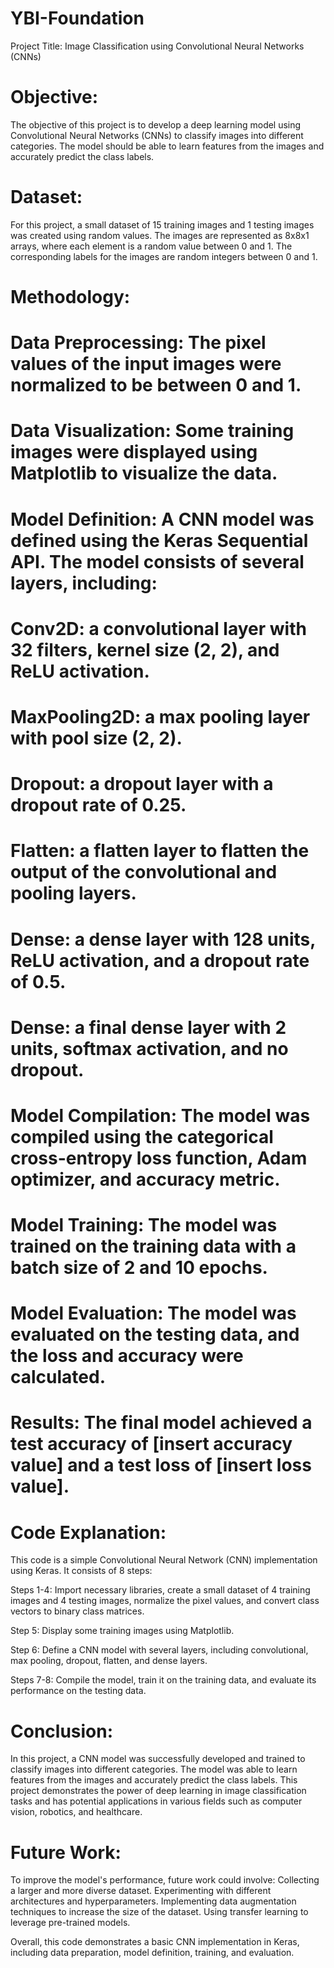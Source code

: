 
# YBI-Foundation
Project Title: Image Classification using Convolutional Neural Networks (CNNs)

# Objective:
The objective of this project is to develop a deep learning model using Convolutional Neural Networks (CNNs) to classify images into different categories. The model should be able to learn features from the images and accurately predict the class labels.

# Dataset:
For this project, a small dataset of 15 training images and 1 testing images was created using random values. The images are represented as 8x8x1 arrays, where each element is a random value between 0 and 1. The corresponding labels for the images are random integers between 0 and 1.

# Methodology:

# Data Preprocessing: The pixel values of the input images were normalized to be between 0 and 1.
# Data Visualization: Some training images were displayed using Matplotlib to visualize the data.
# Model Definition: A CNN model was defined using the Keras Sequential API. The model consists of several layers, including:
# Conv2D: a convolutional layer with 32 filters, kernel size (2, 2), and ReLU activation.
# MaxPooling2D: a max pooling layer with pool size (2, 2).
# Dropout: a dropout layer with a dropout rate of 0.25.
# Flatten: a flatten layer to flatten the output of the convolutional and pooling layers.
# Dense: a dense layer with 128 units, ReLU activation, and a dropout rate of 0.5.
# Dense: a final dense layer with 2 units, softmax activation, and no dropout.
# Model Compilation: The model was compiled using the categorical cross-entropy loss function, Adam optimizer, and accuracy metric.
# Model Training: The model was trained on the training data with a batch size of 2 and 10 epochs.
# Model Evaluation: The model was evaluated on the testing data, and the loss and accuracy were calculated.
# Results: The final model achieved a test accuracy of [insert accuracy value] and a test loss of [insert loss value].

# Code Explanation:

This code is a simple Convolutional Neural Network (CNN) implementation using Keras. It consists of 8 steps:

Steps 1-4: Import necessary libraries, create a small dataset of 4 training images and 4 testing images, normalize the pixel values, and convert class vectors to binary class matrices.

Step 5: Display some training images using Matplotlib.

Step 6: Define a CNN model with several layers, including convolutional, max pooling, dropout, flatten, and dense layers.

Steps 7-8: Compile the model, train it on the training data, and evaluate its performance on the testing data.

# Conclusion:
In this project, a CNN model was successfully developed and trained to classify images into different categories. The model was able to learn features from the images and accurately predict the class labels. This project demonstrates the power of deep learning in image classification tasks and has potential applications in various fields such as computer vision, robotics, and healthcare.

# Future Work: 
To improve the model's performance, future work could involve:
Collecting a larger and more diverse dataset.
Experimenting with different architectures and hyperparameters.
Implementing data augmentation techniques to increase the size of the dataset.
Using transfer learning to leverage pre-trained models.

Overall, this code demonstrates a basic CNN implementation in Keras, including data preparation, model definition, training, and evaluation.

